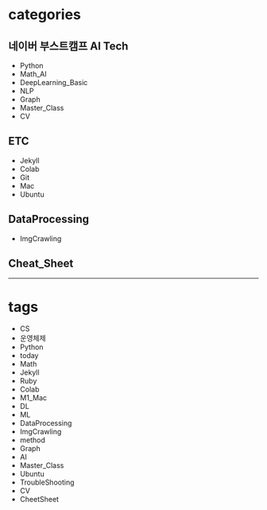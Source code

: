 
# categories

## 네이버 부스트캠프 AI Tech

- Python
- Math_AI
- DeepLearning_Basic
- NLP
- Graph
- Master_Class
- CV

## ETC

- Jekyll
- Colab
- Git
- Mac
- Ubuntu

## DataProcessing

- ImgCrawling

## Cheat_Sheet

---

# tags

- CS
- 운영체제
- Python
- today
- Math
- Jekyll
- Ruby
- Colab
- M1_Mac
- DL
- ML
- DataProcessing
- ImgCrawling
- method
- Graph
- AI
- Master_Class
- Ubuntu
- TroubleShooting
- CV
- CheetSheet
